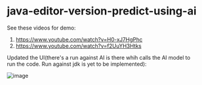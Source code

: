 # java-editor-version-predict-using-ai

See these videos for demo: 
1. https://www.youtube.com/watch?v=H0-xJ7HgPhc
2. https://www.youtube.com/watch?v=f2UuYH3Htks

Updated the UI(there's a run against AI is there whih calls the AI model to run the code. Run against jdk is yet to be implemented):

![image](https://github.com/user-attachments/assets/5f7c7762-d81d-424b-ba99-3b66b93b390b)
